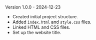 Version 1.0.0 - 2024-12-23
- Created initial project structure.
- Added `index.html` and `style.css` files.
- Linked HTML and CSS files.
- Set up the website title.